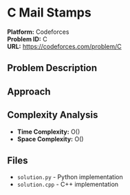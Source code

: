 # C Mail Stamps

**Platform:** Codeforces  
**Problem ID:** C  
**URL:** https://codeforces.com/problem/C

## Problem Description
<!-- Add problem description here -->

## Approach
<!-- Describe your approach here -->

## Complexity Analysis
- **Time Complexity:** O()
- **Space Complexity:** O()

## Files
- `solution.py` - Python implementation
- `solution.cpp` - C++ implementation
